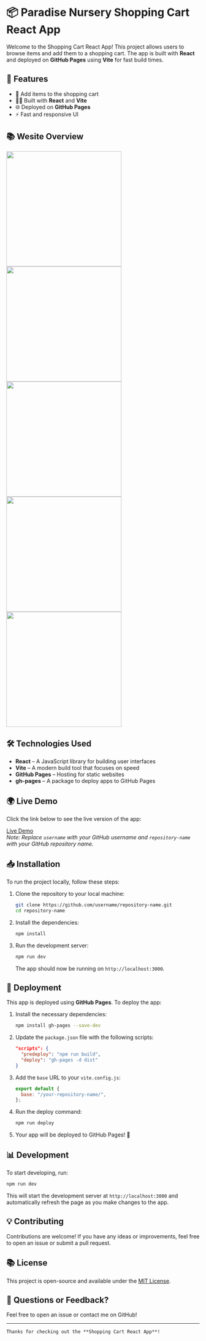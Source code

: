 
# 📦 Paradise Nursery Shopping Cart React App

Welcome to the Shopping Cart React App! This project allows users to browse items and add them to a shopping cart. The app is built with **React** and deployed on **GitHub Pages** using **Vite** for fast build times.

## 🚀 Features

- 🛒 Add items to the shopping cart
- 🧑‍💻 Built with **React** and **Vite**
- 🌐 Deployed on **GitHub Pages**
- ⚡ Fast and responsive UI

## 📚 Wesite Overview

<p float="left">
    <img src="https://github.com/Willie-Conway/paradise-nursery-shopping-cart-app/blob/1f7083972a335107bdd48e267f8701cd90fcbcdb/Screenshots/Home%20Screen.png" width="300" />
    <img src="https://github.com/Willie-Conway/paradise-nursery-shopping-cart-app/blob/1f7083972a335107bdd48e267f8701cd90fcbcdb/Screenshots/Plants.png" width="300" />
    <img src="https://github.com/Willie-Conway/paradise-nursery-shopping-cart-app/blob/1f7083972a335107bdd48e267f8701cd90fcbcdb/Screenshots/Added%20To%20Cart.png" width="300" />
    <img src="https://github.com/Willie-Conway/paradise-nursery-shopping-cart-app/blob/1f7083972a335107bdd48e267f8701cd90fcbcdb/Screenshots/Cart.png" width="300" />
    <img src="https://github.com/Willie-Conway/paradise-nursery-shopping-cart-app/blob/1f7083972a335107bdd48e267f8701cd90fcbcdb/Screenshots/Checkout.png" width="300" />
</p>

## 🛠️ Technologies Used

- **React** – A JavaScript library for building user interfaces
- **Vite** – A modern build tool that focuses on speed
- **GitHub Pages** – Hosting for static websites
- **gh-pages** – A package to deploy apps to GitHub Pages

## 🌍 Live Demo

Click the link below to see the live version of the app:

[Live Demo](https://willie-conway.github.io/paradise-nursery-shopping-cart-app/)  
*Note: Replace `username` with your GitHub username and `repository-name` with your GitHub repository name.*

## 📥 Installation

To run the project locally, follow these steps:

1. Clone the repository to your local machine:

   ```bash
   git clone https://github.com/username/repository-name.git
   cd repository-name
   ```

2. Install the dependencies:

   ```bash
   npm install
   ```

3. Run the development server:

   ```bash
   npm run dev
   ```

   The app should now be running on `http://localhost:3000`.

## 🔧 Deployment

This app is deployed using **GitHub Pages**. To deploy the app:

1. Install the necessary dependencies:

   ```bash
   npm install gh-pages --save-dev
   ```

2. Update the `package.json` file with the following scripts:

   ```json
   "scripts": {
     "predeploy": "npm run build",
     "deploy": "gh-pages -d dist"
   }
   ```

3. Add the `base` URL to your `vite.config.js`:

   ```js
   export default {
     base: "/your-repository-name/",
   };
   ```

4. Run the deploy command:

   ```bash
   npm run deploy
   ```

5. Your app will be deployed to GitHub Pages! 🎉

## 📊 Development

To start developing, run:

```bash
npm run dev
```

This will start the development server at `http://localhost:3000` and automatically refresh the page as you make changes to the app.

## 💡 Contributing

Contributions are welcome! If you have any ideas or improvements, feel free to open an issue or submit a pull request.

## 📚 License

This project is open-source and available under the [MIT License](LICENSE).

## 💬 Questions or Feedback?

Feel free to open an issue or contact me on GitHub!

---
```
Thanks for checking out the **Shopping Cart React App**! 

```


